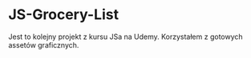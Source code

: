 # JS-Grocery-List
Jest to kolejny projekt z kursu JSa na Udemy. Korzystałem z gotowych assetów graficznych.
